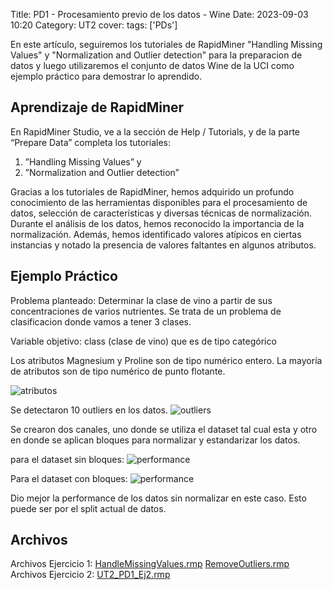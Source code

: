 Title: PD1 - Procesamiento previo de los datos - Wine
Date: 2023-09-03 10:20
Category: UT2
cover:
tags: ['PDs']

En este artículo, seguiremos los tutoriales de RapidMiner "Handling Missing Values" y "Normalization and Outlier detection" para la preparacion de datos y luego utilizaremos el conjunto de datos Wine de la UCI como ejemplo práctico para demostrar lo aprendido.

## Aprendizaje de RapidMiner

En RapidMiner Studio, ve a la sección de Help / Tutorials, y de la parte “Prepare Data” completa
los tutoriales:

1. ”Handling Missing Values” y
2. ”Normalization and Outlier detection”

Gracias a los tutoriales de RapidMiner, hemos adquirido un profundo conocimiento de las herramientas disponibles para el procesamiento de datos, selección de características y diversas técnicas de normalización.
Durante el análisis de los datos, hemos reconocido la importancia de la normalización. Además, hemos identificado valores atípicos en ciertas instancias y notado la presencia de valores faltantes en algunos atributos.

## Ejemplo Práctico

Problema planteado: Determinar la clase de vino a partir de sus concentraciones de varios nutrientes. Se trata de un problema de clasificacion donde vamos a tener 3 clases.

Variable objetivo: class (clase de vino) que es de tipo categórico

Los atributos Magnesium y Proline son de tipo numérico entero.
La mayoría de atributos son de tipo numérico de punto flotante.

![atributos](https://github.com/gcabrera243/blob/main/content/UT2/PDs/PD1/atributos.jpg?raw=true)

Se detectaron 10 outliers en los datos.
![outliers](https://github.com/gcabrera243/blob/main/content/UT2/PDs/PD1/Outliers.png?raw=true)

Se crearon dos canales, uno donde se utiliza el dataset tal cual esta y otro en donde se aplican bloques para normalizar y estandarizar los datos.

para el dataset sin bloques:
![performance](https://github.com/gcabrera243/blob/main/content/UT2/PDs/PD1/PerformanceSinNormalizar.png?raw=true)

Para el dataset con bloques:
![performance](https://github.com/gcabrera243/blob/main/content/UT2/PDs/PD1/PerformanceNormalizado.png?raw=true)

Dio mejor la performance de los datos sin normalizar en este caso. Esto puede ser por el split actual de datos.

## Archivos

Archivos Ejercicio 1:
[HandleMissingValues.rmp](https://github.com/gcabrera243/blob/main/content/UT3/PDs/PD1/HandleMissingValues.rmp?raw=true)
[RemoveOutliers.rmp](https://github.com/gcabrera243/blob/main/content/UT3/PDs/PD1/RemoveOutliers.rmp?raw=true)
Archivos Ejercicio 2:
[UT2_PD1_Ej2.rmp](https://github.com/gcabrera243/blob/main/content/UT3/PDs/PD1/UT2_PD1_Ej2.rmp?raw=true)
